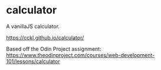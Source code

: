 # calculator

A vanillaJS calculator.

https://cckl.github.io/calculator/

Based off the Odin Project assignment: https://www.theodinproject.com/courses/web-development-101/lessons/calculator
